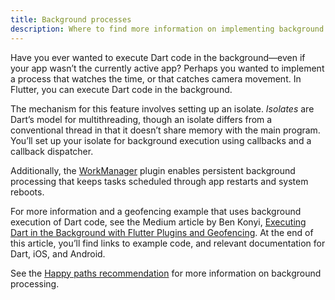 ```yaml
---
title: Background processes
description: Where to find more information on implementing background processes in Flutter.
---
```


Have you ever wanted to execute Dart code in the
background—even if your app wasn’t the currently active app?
Perhaps you wanted to implement a process that watches the time,
or that catches camera movement.
In Flutter, you can execute Dart code in the background.

The mechanism for this feature involves setting up an isolate.
_Isolates_ are Dart’s model for multithreading,
though an isolate differs from a conventional thread
in that it doesn’t share memory with the main program.
You’ll set up your isolate for background execution using
callbacks and a callback dispatcher.

Additionally, the [WorkManager] plugin enables persistent background processing 
that keeps tasks scheduled through app restarts and system reboots. 

For more information and a geofencing example that uses background
execution of Dart code, see the Medium article by Ben Konyi,
[Executing Dart in the Background with Flutter Plugins and
Geofencing][background-processes].  At the end of this article,
you’ll find links to example code, and relevant documentation for Dart,
iOS, and Android.
 
See the [Happy paths recommendation][] for more information 
on background processing. 

[background-processes]: {{site.flutter-medium}}/executing-dart-in-the-background-with-flutter-plugins-and-geofencing-2b3e40a1a124
[Happy paths recommendation]: {{site.url}}/development/packages-and-plugins/happy-paths/recommended#background-processing-
[WorkManager]: {{site.pub-pkg}}/workmanager 
